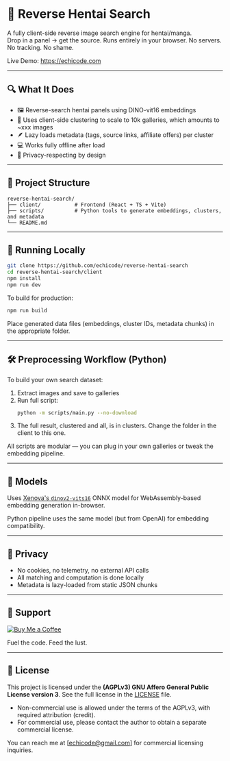 
# 🔞 Reverse Hentai Search

A fully client-side reverse image search engine for hentai/manga.  
Drop in a panel → get the source. Runs entirely in your browser. No servers. No tracking. No shame.

Live Demo: https://echicode.com

---

## 🔍 What It Does

- 🖼️ Reverse-search hentai panels using DINO-vit16 embeddings  
- 🧠 Uses client-side clustering to scale to 10k galleries, which amounts to ~xxx images
- 🪶 Lazy loads metadata (tags, source links, affiliate offers) per cluster  
- 💻 Works fully offline after load  
- 🔐 Privacy-respecting by design  

---

## 🧱 Project Structure

```
reverse-hentai-search/
├── client/           # Frontend (React + TS + Vite)
├── scripts/          # Python tools to generate embeddings, clusters, and metadata
└── README.md
```

---

## 🚀 Running Locally

```bash
git clone https://github.com/echicode/reverse-hentai-search
cd reverse-hentai-search/client
npm install
npm run dev
```

To build for production:

```bash
npm run build
```

Place generated data files (embeddings, cluster IDs, metadata chunks) in the appropriate folder.

---

## 🛠 Preprocessing Workflow (Python)

To build your own search dataset:

1. Extract images and save to galleries
2. Run full script:
   ```bash
   python -m scripts/main.py --no-download
   ```
3. The full result, clustered and all, is in clusters. Change the folder in the client to this one.

All scripts are modular — you can plug in your own galleries or tweak the embedding pipeline.

---

## 💾 Models

Uses [Xenova's `dinov2-vits16`](https://huggingface.co/Xenova/dino-vits16) ONNX model for WebAssembly-based embedding generation in-browser.

Python pipeline uses the same model (but from OpenAI) for embedding compatibility.

---

## 🔐 Privacy

- No cookies, no telemetry, no external API calls  
- All matching and computation is done locally  
- Metadata is lazy-loaded from static JSON chunks  

---

## 💸 Support

[![Buy Me a Coffee](https://cdn.buymeacoffee.com/buttons/v2/default-yellow.png)](https://www.buymeacoffee.com/echicode)

Fuel the code. Feed the lust.

---

## 📜 License

This project is licensed under the **(AGPLv3) GNU Affero General Public License version 3**.
See the full license in the [LICENSE](./LICENSE) file.

- Non-commercial use is allowed under the terms of the AGPLv3, with required attribution (credit).  
- For commercial use, please contact the author to obtain a separate commercial license.

You can reach me at [echicode@gmail.com] for commercial licensing inquiries.
